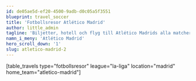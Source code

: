 ```yaml
---
id: de05ae5d-ef20-4500-9adb-d0c05a5f3551
blueprint: travel_soccer
title: 'Fotbollsresor Atlético Madrid'
author: little_admin
tagline: 'Biljetter, hotell och flyg till Atlético Madrids alla matcher i La Liga'
namn_i_meny: 'Atlético Madrid'
hero_scroll_down: '1'
slug: atletico-madrid-2
---
```

<p>[table_travels type="fotbollsresor" league="la-liga" location="madrid" home_team="atletico-madrid"]</p>
